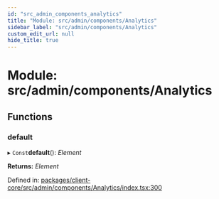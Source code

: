 ```yaml
---
id: "src_admin_components_analytics"
title: "Module: src/admin/components/Analytics"
sidebar_label: "src/admin/components/Analytics"
custom_edit_url: null
hide_title: true
---
```


# Module: src/admin/components/Analytics

## Functions

### default

▸ `Const`**default**(): *Element*

**Returns:** *Element*

Defined in: [packages/client-core/src/admin/components/Analytics/index.tsx:300](https://github.com/xr3ngine/xr3ngine/blob/a16a45d7e/packages/client-core/src/admin/components/Analytics/index.tsx#L300)
